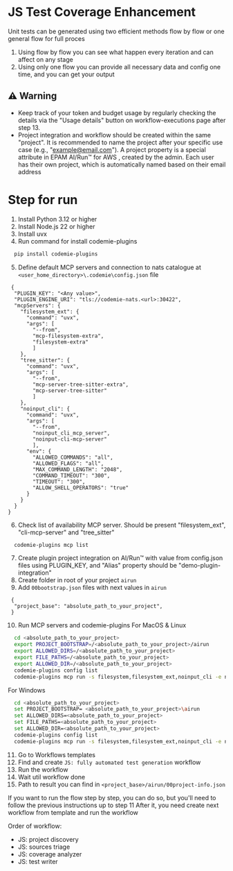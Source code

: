 # JS Test Coverage Enhancement

Unit tests can be generated using two efficient methods flow by flow or one general flow for full proces

1. Using flow by flow you can see what happen every iteration and can affect on any stage
2. Using only one flow you can provide all necessary data and config one time, and you can get your output


## ⚠️ Warning

- Keep track of your token and budget usage by regularly checking the details via the "Usage details" button on workflow-executions page after step 13.
- Project integration and workflow should be created within the same "project". It is recommended to name the project after your specific use case (e.g., "example@email.com"). 
  A project property is a special attribute in EPAM AI/Run™ for AWS , created by the admin. Each user has their own project, which is automatically named based on their email address


# Step for run
1. Install Python 3.12 or higher
2. Install Node.js 22 or higher
3. Install uvx
4. Run command for install codemie-plugins
```bash
  pip install codemie-plugins
```
5. Define default MCP servers and connection to nats catalogue at ```<user_home_directory>\.codemie\config.json``` file 
```
 {
  "PLUGIN_KEY": "<Any value>",
  "PLUGIN_ENGINE_URI": "tls://codemie-nats.<url>:30422",
  "mcpServers": {
    "filesystem_ext": {
      "command": "uvx",
      "args": [
        "--from",
        "mcp-filesystem-extra",
        "filesystem-extra"
        ]
    },
    "tree_sitter": {
      "command": "uvx",
      "args": [
        "--from",
        "mcp-server-tree-sitter-extra",
        "mcp-server-tree-sitter"
        ]
    },
    "noinput_cli": {
      "command": "uvx",
      "args": [
        "--from",
        "noinput_cli_mcp_server",
        "noinput-cli-mcp-server"
        ],
      "env": {
        "ALLOWED_COMMANDS": "all",
        "ALLOWED_FLAGS": "all",
        "MAX_COMMAND_LENGTH": "2048",
        "COMMAND_TIMEOUT": "300",
        "TIMEOUT": "300",
        "ALLOW_SHELL_OPERATORS": "true"
      }
    }
  }
}
   ```
6. Check list of availability MCP server. Should be present "filesystem_ext", "cli-mcp-server" and "tree_sitter"
```bash
  codemie-plugins mcp list
```
7. Create plugin project integration on AI/Run™ with value from config.json files using PLUGIN_KEY, and "Alias" property should be  "demo-plugin-integration"
8. Create folder in root of your project ```airun```
9. Add ```00bootstrap.json``` files with next values in ```airun```
```
 {
  "project_base": "absolute_path_to_your_project",  
 }
```
10. Run MCP servers and codemie-plugins
    For MacOS & Linux
```bash
  cd <absolute_path_to_your_project>
  export PROJECT_BOOTSTRAP=/<absolute_path_to_your_project>/airun
  export ALLOWED_DIRS=/<absolute_path_to_your_project>
  export FILE_PATHS=/<absolute_path_to_your_project>
  export ALLOWED_DIR=/<absolute_path_to_your_project>
  codemie-plugins config list
  codemie-plugins mcp run -s filesystem,filesystem_ext,noinput_cli -e noinput_cli=ALLOWED_DIR -e filesystem_ext=ALLOWED_DIR,PROJECT_BOOTSTRAP
```
For Windows
```bash
  cd <absolute_path_to_your_project>
  set PROJECT_BOOTSTRAP= <absolute_path_to_your_project>\airun
  set ALLOWED_DIRS=<absolute_path_to_your_project>
  set FILE_PATHS=<absolute_path_to_your_project>
  set ALLOWED_DIR=<absolute_path_to_your_project>
  codemie-plugins config list
  codemie-plugins mcp run -s filesystem,filesystem_ext,noinput_cli -e noinput_cli=ALLOWED_DIR -e filesystem_ext=ALLOWED_DIR,PROJECT_BOOTSTRAP
```
11. Go to Workflows templates 
12. Find and create  ```JS: fully automated test generation``` workflow 
13. Run the workflow
14. Wait util workflow done
15. Path to result you can find in ```<project_base>/airun/00project-info.json```


If you want to run the flow step by step, you can do so, but you'll need to follow the previous instructions up to step 11
After it, you need create next workflow from template and run the workflow

Order of workflow:
- JS: project discovery
- JS: sources triage
- JS: coverage analyzer
- JS: test writer